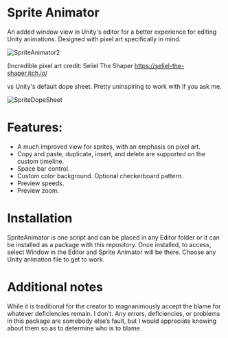# Sprite Animator
An added window view in Unity's editor for a better experience for editing Unity animations. Designed with pixel art specifically in mind.

![SpriteAnimator2](https://user-images.githubusercontent.com/21694868/189197019-e25b8ddf-432b-4330-b1e6-d465dcdfd7f2.gif)

(Incredible pixel art credit: Seliel The Shaper https://seliel-the-shaper.itch.io/

vs Unity's default dope sheet. Pretty uninspiring to work with if you ask me.

![SpriteDopeSheet](https://user-images.githubusercontent.com/21694868/189195548-1011cb55-9b96-4c1e-bcff-f7083fc41452.jpg)

# Features:
- A much improved view for sprites, with an emphasis on pixel art.
- Copy and paste, duplicate, insert, and delete are supported on the custom timeline.
- Space bar control.
- Custom color background. Optional checkerboard pattern.
- Preview speeds.
- Preview zoom.

# Installation
SpriteAnimator is one script and can be placed in any Editor folder or it can be installed as a package with this repository. Once installed, to access, select Window in the Editor and Sprite Animator will be there. Choose any Unity animation file to get to work.

# Additional notes
While it is traditional for the creator to magnanimously accept the blame for whatever deficiencies remain. I don’t. Any errors, deficiencies, or problems in this package are somebody else’s fault, but I would appreciate knowing about them so as to determine who is to blame.
